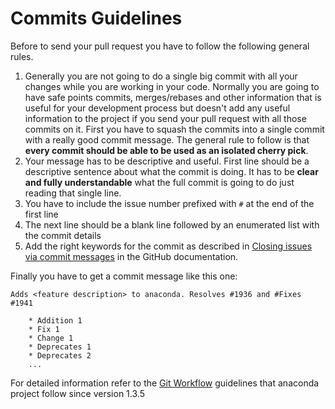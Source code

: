 # Commits Guidelines

Before to send your pull request you have to follow the following general rules.

1. Generally you are not going to do a single big commit with all your changes while you are working in your code. Normally you are going to have safe points commits, merges/rebases and other information that is useful for your development process but doesn't add any useful information to the project if you send your pull request with all those commits on it. First you have to squash the commits into a single commit with a really good commit message. The general rule to follow is that **every commit should be able to be used as an isolated cherry pick**.
2. Your message has to be descriptive and useful. First line should be a descriptive sentence about what the commit is doing. It has to be **clear and fully understandable** what the full commit is going to do just reading that single line.
3. You have to include the issue number prefixed with `#` at the end of the first line
4. The next line should be a blank line followed by an enumerated list with the commit details
5. Add the right keywords for the commit as described in [Closing issues via commit messages](https://help.github.com/articles/closing-issues-via-commit-messages) in the GitHub documentation.

Finally you have to get a commit message like this one:
```
Adds <feature description> to anaconda. Resolves #1936 and #Fixes #1941

    * Addition 1
    * Fix 1
    * Change 1
    * Deprecates 1
    * Deprecates 2
    ...
```

For detailed information refer to the [Git Workflow](https://sandofsky.com/blog/git-workflow.html)
guidelines that anaconda project follow since version 1.3.5
